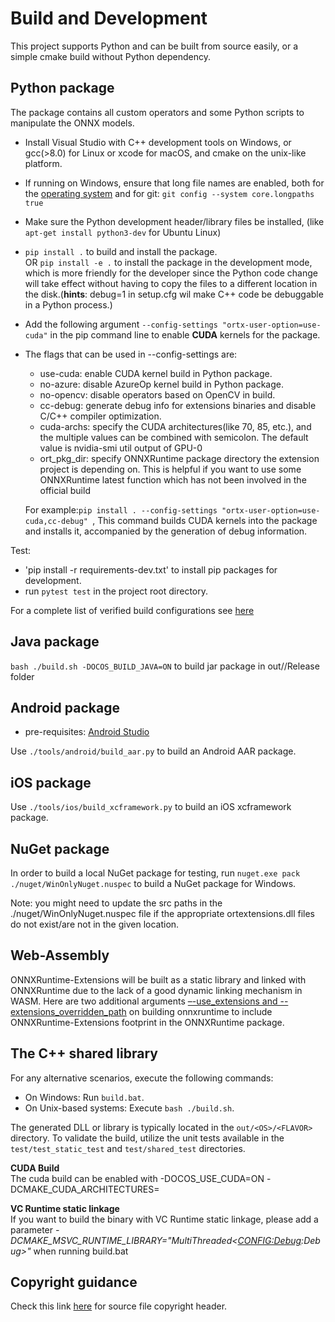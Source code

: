# Build and Development

This project supports Python and can be built from source easily, or a simple cmake build without Python dependency.

## Python package

The package contains all custom operators and some Python scripts to manipulate the ONNX models.

- Install Visual Studio with C++ development tools on Windows, or gcc(>8.0) for Linux or xcode for macOS, and cmake on the unix-like platform.
- If running on Windows, ensure that long file names are enabled, both for the [operating system](https://docs.microsoft.com/en-us/windows/win32/fileio/maximum-file-path-limitation?tabs=cmd) and for git: `git config --system core.longpaths true`
- Make sure the Python development header/library files be installed, (like `apt-get install python3-dev` for Ubuntu Linux)
- `pip install .` to build and install the package.<br/> OR `pip install -e .` to install the package in the development mode, which is more friendly for the developer since the Python code change will take effect without having to copy the files to a different location in the disk.(**hints**: debug=1 in setup.cfg wil make C++ code be debuggable in a Python process.)
- Add the following argument `--config-settings "ortx-user-option=use-cuda"` in the pip command line to enable **CUDA** kernels for the package.
- The flags that can be used in --config-settings are:
  - use-cuda: enable CUDA kernel build in Python package.
  - no-azure: disable AzureOp kernel build in Python package.
  - no-opencv: disable operators based on OpenCV in build.
  - cc-debug: generate debug info for extensions binaries and disable C/C++ compiler optimization.
  - cuda-archs: specify the CUDA architectures(like 70, 85, etc.), and the multiple values can be combined with semicolon. The default value is nvidia-smi util output of GPU-0
  - ort\_pkg\_dir: specify ONNXRuntime package directory the extension project is depending on. This is helpful if you want to use some ONNXRuntime latest function which has not been involved in the official build

  For example:`pip install . --config-settings "ortx-user-option=use-cuda,cc-debug" `, This command builds CUDA kernels into the package and installs it, accompanied by the generation of debug information.

Test:

- 'pip install -r requirements-dev.txt' to install pip packages for development.
- run `pytest test` in the project root directory.

For a complete list of verified build configurations see [here](<./ci_matrix.md>)

## Java package

`bash ./build.sh -DOCOS_BUILD_JAVA=ON` to build jar package in out/<OS>/Release folder

## Android package

- pre-requisites: [Android Studio](https://developer.android.com/studio)

Use `./tools/android/build_aar.py` to build an Android AAR package.

## iOS package

Use `./tools/ios/build_xcframework.py` to build an iOS xcframework package.

## NuGet package

In order to build a local NuGet package for testing, run `nuget.exe pack ./nuget/WinOnlyNuget.nuspec` to build a NuGet package for Windows.

Note: you might need to update the src paths in the ./nuget/WinOnlyNuget.nuspec file if the appropriate ortextensions.dll files do not exist/are not in the given location.

## Web-Assembly

ONNXRuntime-Extensions will be built as a static library and linked with ONNXRuntime due to the lack of a good dynamic linking mechanism in WASM. Here are two additional arguments [–-use_extensions and --extensions_overridden_path](https://github.com/microsoft/onnxruntime/blob/860ba8820b72d13a61f0d08b915cd433b738ffdc/tools/ci_build/build.py#L416) on building onnxruntime to include ONNXRuntime-Extensions footprint in the ONNXRuntime package.

## The C++ shared library

For any alternative scenarios, execute the following commands:

- On Windows: Run `build.bat`.
- On Unix-based systems: Execute `bash ./build.sh`.

The generated DLL or library is typically located in the `out/<OS>/<FLAVOR>` directory. To validate the build, utilize the unit tests available in the `test/test_static_test` and `test/shared_test` directories.

**CUDA Build**  
The cuda build can be enabled with -DOCOS_USE_CUDA=ON -DCMAKE_CUDA_ARCHITECTURES=<arch>

**VC Runtime static linkage**  
If you want to build the binary with VC Runtime static linkage, please add a parameter _-DCMAKE_MSVC_RUNTIME_LIBRARY="MultiThreaded$<$<CONFIG:Debug>:Debug>"_ when running build.bat

## Copyright guidance

Check this link [here](https://docs.opensource.microsoft.com/releasing/general-guidance/copyright-headers/) for source file copyright header.
